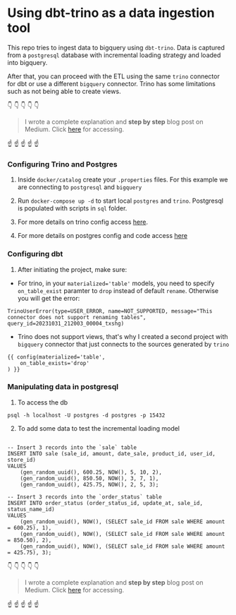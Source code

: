 # Using dbt-trino as a data ingestion tool
This repo tries to ingest data to bigquery using `dbt-trino`. Data is captured from a `postgresql` database with incremental loading strategy and loaded into bigquery.



After that, you can proceed with the ETL using the same `trino` connector for dbt or use a different `bigquery` connector. Trino has some limitations such as not being able to create views. 

:point_down: :point_down: :point_down: :point_down: :point_down:
> I wrote a complete explanation and **step by step** blog post on Medium. Click [here](https://medium.com/@joaopaulonobregaalvim/using-dbt-trino-as-a-data-ingestion-tool-part-i-43d172069285) for accessing.


:point_up: :point_up: :point_up: :point_up: :point_up:


### Configuring Trino and Postgres

1. Inside `docker/catalog` create your `.properties` files. For this example we are connecting to `postgresql` and `bigquery`

2. Run `docker-compose up -d` to start local `postgres` and `trino`. Postgresql is populated with scripts in `sql` folder.

3. For more details on trino config access [here](https://docs.starburst.io/blog_dbt/2022-11-30-dbt1-trino-setup.html).

4. For more details on postgres config and code access [here](https://levelup.gitconnected.com/creating-and-filling-a-postgres-db-with-docker-compose-e1607f6f882f)

### Configuring dbt

1. After initiating the project, make sure:

- For trino, in your `materialized='table'` models, you need to specify `on_table_exist` paramter to `drop` instead of default `rename`. Otherwise you will get the error:

`TrinoUserError(type=USER_ERROR, name=NOT_SUPPORTED, message="This connector does not support renaming tables", query_id=20231031_212003_00004_txshg)`

- Trino does not support views, that's why I created a second project with `bigquery` connector that just connects to the sources generated by `trino`

```
{{ config(materialized='table',
    on_table_exists='drop'
) }}
```

### Manipulating data in postgresql

1. To access the db

`psql -h localhost -U postgres -d postgres -p 15432`

2. To add some data to test the incremental loading model

```

-- Insert 3 records into the `sale` table 
INSERT INTO sale (sale_id, amount, date_sale, product_id, user_id, store_id)
VALUES
    (gen_random_uuid(), 600.25, NOW(), 5, 10, 2),
    (gen_random_uuid(), 850.50, NOW(), 3, 7, 1),
    (gen_random_uuid(), 425.75, NOW(), 2, 5, 3);

-- Insert 3 records into the `order_status` table 
INSERT INTO order_status (order_status_id, update_at, sale_id, status_name_id)
VALUES
    (gen_random_uuid(), NOW(), (SELECT sale_id FROM sale WHERE amount = 600.25), 1),
    (gen_random_uuid(), NOW(), (SELECT sale_id FROM sale WHERE amount = 850.50), 2),
    (gen_random_uuid(), NOW(), (SELECT sale_id FROM sale WHERE amount = 425.75), 3);

```

:point_down: :point_down: :point_down: :point_down: :point_down:
> I wrote a complete explanation and **step by step** blog post on Medium. Click [here](https://medium.com/@joaopaulonobregaalvim/using-dbt-trino-as-a-data-ingestion-tool-part-i-43d172069285) for accessing.


:point_up: :point_up: :point_up: :point_up: :point_up: